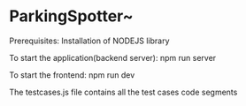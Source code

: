 # ParkingSpotter~
Prerequisites:
Installation of NODEJS library

To start the application(backend server): 
npm run server

To start the frontend:
npm run dev

The testcases.js file contains all the test cases code segments
